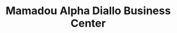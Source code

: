 ---
title: "Mamadou Alpha Diallo Business Center"
url: /zwedru/mamadou-alpha-diallo-business-center/
shop: Elektronik
---